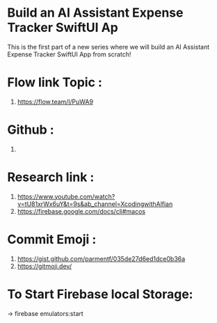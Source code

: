# Build an AI Assistant Expense Tracker SwiftUI Ap
This is the first part of a new series where we will build an AI Assistant Expense Tracker SwiftUI App from scratch!
# Flow link Topic :
1. https://flow.team/l/PuWA9

# Github : 
1. 
# Research link : 
1. https://www.youtube.com/watch?v=tU81xrWx6uY&t=9s&ab_channel=XcodingwithAlfian
2. https://firebase.google.com/docs/cli#macos


# Commit Emoji :
1. https://gist.github.com/parmentf/035de27d6ed1dce0b36a
2. https://gitmoji.dev/

# To Start Firebase local Storage:

-> firebase emulators:start

